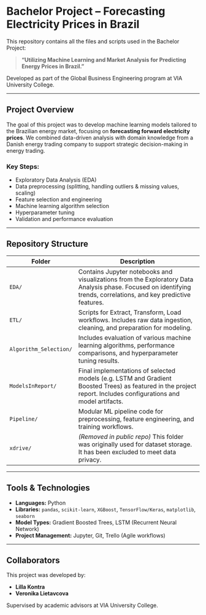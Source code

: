 # Bachelor Project – Forecasting Electricity Prices in Brazil

This repository contains all the files and scripts used in the Bachelor Project:

> **“Utilizing Machine Learning and Market Analysis for Predicting Energy Prices in Brazil.”**

Developed as part of the Global Business Engineering program at VIA University College.

---

## Project Overview

The goal of this project was to develop machine learning models tailored to the Brazilian energy market, focusing on **forecasting forward electricity prices**. We combined data-driven analysis with domain knowledge from a Danish energy trading company to support strategic decision-making in energy trading.

### Key Steps:
- Exploratory Data Analysis (EDA)
- Data preprocessing (splitting, handling outliers & missing values, scaling)
- Feature selection and engineering
- Machine learning algorithm selection
- Hyperparameter tuning
- Validation and performance evaluation

---

## Repository Structure

| Folder | Description |
|--------|-------------|
| `EDA/` | Contains Jupyter notebooks and visualizations from the Exploratory Data Analysis phase. Focused on identifying trends, correlations, and key predictive features. |
| `ETL/` | Scripts for Extract, Transform, Load workflows. Includes raw data ingestion, cleaning, and preparation for modeling. |
| `Algorithm_Selection/` | Includes evaluation of various machine learning algorithms, performance comparisons, and hyperparameter tuning results. |
| `ModelsInReport/` | Final implementations of selected models (e.g. LSTM and Gradient Boosted Trees) as featured in the project report. Includes configurations and model artifacts. |
| `Pipeline/` | Modular ML pipeline code for preprocessing, feature engineering, and training workflows. |
| `xdrive/` | *(Removed in public repo)* This folder was originally used for dataset storage. It has been excluded to meet data privacy. |

---

## Tools & Technologies

- **Languages:** Python
- **Libraries:** `pandas`, `scikit-learn`, `XGBoost`, `TensorFlow/Keras`, `matplotlib`, `seaborn`
- **Model Types:** Gradient Boosted Trees, LSTM (Recurrent Neural Network)
- **Project Management:** Jupyter, Git, Trello (Agile workflows)

---

## Collaborators

This project was developed by:

- **Lilla Kontra** 
- **Veronika Lietavcova**
  
Supervised by academic advisors at VIA University College. 

